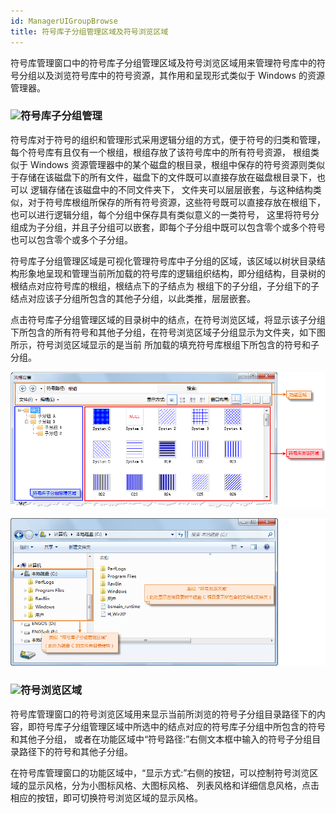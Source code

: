 ```yaml
---
id: ManagerUIGroupBrowse
title: 符号库子分组管理区域及符号浏览区域
---
```

符号库管理窗口中的符号库子分组管理区域及符号浏览区域用来管理符号库中的符号分组以及浏览符号库中的符号资源，其作用和呈现形式类似于 Windows
的资源管理器。

### ![](../../img/read.gif)符号库子分组管理

符号库对于符号的组织和管理形式采用逻辑分组的方式，便于符号的归类和管理，每个符号库有且仅有一个根组，根组存放了该符号库中的所有符号资源， 根组类似于
Windows 资源管理器中的某个磁盘的根目录，根组中保存的符号资源则类似于存储在该磁盘下的所有文件，磁盘下的文件既可以直接存放在磁盘根目录下，也可以
逻辑存储在该磁盘中的不同文件夹下，
文件夹可以层层嵌套，与这种结构类似，对于符号库根组所保存的所有符号资源，这些符号既可以直接存放在根组下，也可以进行逻辑分组，每个分组中保存具有类似意义的一类符号，
这里将符号分组成为子分组，并且子分组可以嵌套，即每个子分组中既可以包含零个或多个符号也可以包含零个或多个子分组。

符号库子分组管理区域是可视化管理符号库中子分组的区域，该区域以树状目录结构形象地呈现和管理当前所加载的符号库的逻辑组织结构，即分组结构，目录树的根结点对应符号库的根组，根结点下的子结点为
根组下的子分组，子分组下的子结点对应该子分组所包含的其他子分组，以此类推，层层嵌套。

点击符号库子分组管理区域的目录树中的结点，在符号浏览区域，将显示该子分组下所包含的所有符号和其他子分组，在符号浏览区域子分组显示为文件夹，如下图所示，符号浏览区域显示的是当前
所加载的填充符号库根组下所包含的符号和子分组。

![](img/ManagerUIGroupBrowse.png)  
 
![](img/WindowsGroupBrowse.png)  

  
### ![](../../img/read.gif)符号浏览区域

符号库管理窗口的符号浏览区域用来显示当前所浏览的符号子分组目录路径下的内容，即符号库子分组管理区域中所选中的结点对应的符号库子分组中所包含的符号和其他子分组，
或者在功能区域中“符号路径:”右侧文本框中输入的符号子分组目录路径下的符号和其他子分组。

在符号库管理窗口的功能区域中，“显示方式:”右侧的按钮，可以控制符号浏览区域的显示风格，分为小图标风格、大图标风格、
列表风格和详细信息风格，点击相应的按钮，即可切换符号浏览区域的显示风格。

